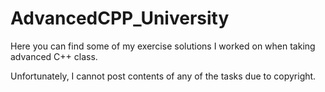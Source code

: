 # AdvancedCPP_University

Here you can find some of my exercise solutions I worked on when taking advanced C++ class.

Unfortunately, I cannot post contents of any of the tasks due to copyright.
